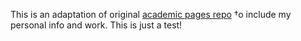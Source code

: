 This is an adaptation of original [academic pages repo](https://academicpages.github.io) †o  include my personal info and work.
This is just a test!